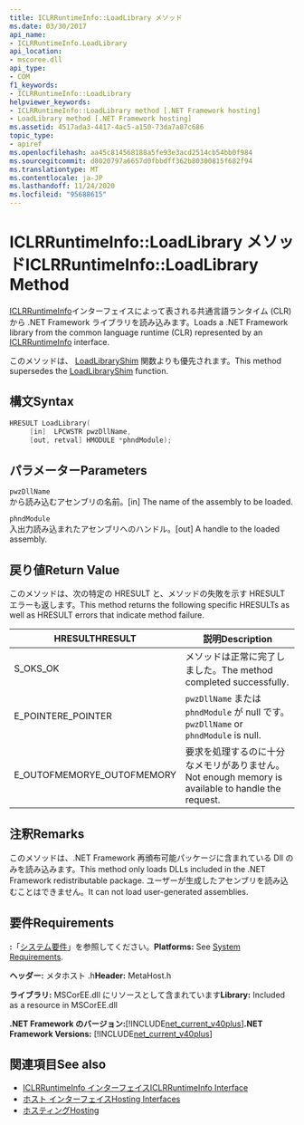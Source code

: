 ```yaml
---
title: ICLRRuntimeInfo::LoadLibrary メソッド
ms.date: 03/30/2017
api_name:
- ICLRRuntimeInfo.LoadLibrary
api_location:
- mscoree.dll
api_type:
- COM
f1_keywords:
- ICLRRuntimeInfo::LoadLibrary
helpviewer_keywords:
- ICLRRuntimeInfo::LoadLibrary method [.NET Framework hosting]
- LoadLibrary method [.NET Framework hosting]
ms.assetid: 4517ada3-4417-4ac5-a150-73da7a87c686
topic_type:
- apiref
ms.openlocfilehash: aa45c814568188a5fe93e3acd2514cb54bb0f984
ms.sourcegitcommit: d8020797a6657d0fbbdff362b80300815f682f94
ms.translationtype: MT
ms.contentlocale: ja-JP
ms.lasthandoff: 11/24/2020
ms.locfileid: "95688615"
---
```

# <a name="iclrruntimeinfoloadlibrary-method"></a><span data-ttu-id="2e8cd-102">ICLRRuntimeInfo::LoadLibrary メソッド</span><span class="sxs-lookup"><span data-stu-id="2e8cd-102">ICLRRuntimeInfo::LoadLibrary Method</span></span>

<span data-ttu-id="2e8cd-103">[ICLRRuntimeInfo](iclrruntimeinfo-interface.md)インターフェイスによって表される共通言語ランタイム (CLR) から .NET Framework ライブラリを読み込みます。</span><span class="sxs-lookup"><span data-stu-id="2e8cd-103">Loads a .NET Framework library from the common language runtime (CLR) represented by an [ICLRRuntimeInfo](iclrruntimeinfo-interface.md) interface.</span></span>  
  
 <span data-ttu-id="2e8cd-104">このメソッドは、 [LoadLibraryShim](loadlibraryshim-function.md) 関数よりも優先されます。</span><span class="sxs-lookup"><span data-stu-id="2e8cd-104">This method supersedes the [LoadLibraryShim](loadlibraryshim-function.md) function.</span></span>  
  
## <a name="syntax"></a><span data-ttu-id="2e8cd-105">構文</span><span class="sxs-lookup"><span data-stu-id="2e8cd-105">Syntax</span></span>  
  
```cpp  
HRESULT LoadLibrary(  
     [in]  LPCWSTR pwzDllName,  
     [out, retval] HMODULE *phndModule);  
```  
  
## <a name="parameters"></a><span data-ttu-id="2e8cd-106">パラメーター</span><span class="sxs-lookup"><span data-stu-id="2e8cd-106">Parameters</span></span>  

 `pwzDllName`  
 <span data-ttu-id="2e8cd-107">から読み込むアセンブリの名前。</span><span class="sxs-lookup"><span data-stu-id="2e8cd-107">[in] The name of the assembly to be loaded.</span></span>  
  
 `phndModule`  
 <span data-ttu-id="2e8cd-108">入出力読み込まれたアセンブリへのハンドル。</span><span class="sxs-lookup"><span data-stu-id="2e8cd-108">[out] A handle to the loaded assembly.</span></span>  
  
## <a name="return-value"></a><span data-ttu-id="2e8cd-109">戻り値</span><span class="sxs-lookup"><span data-stu-id="2e8cd-109">Return Value</span></span>  

 <span data-ttu-id="2e8cd-110">このメソッドは、次の特定の HRESULT と、メソッドの失敗を示す HRESULT エラーも返します。</span><span class="sxs-lookup"><span data-stu-id="2e8cd-110">This method returns the following specific HRESULTs as well as HRESULT errors that indicate method failure.</span></span>  
  
|<span data-ttu-id="2e8cd-111">HRESULT</span><span class="sxs-lookup"><span data-stu-id="2e8cd-111">HRESULT</span></span>|<span data-ttu-id="2e8cd-112">説明</span><span class="sxs-lookup"><span data-stu-id="2e8cd-112">Description</span></span>|  
|-------------|-----------------|  
|<span data-ttu-id="2e8cd-113">S_OK</span><span class="sxs-lookup"><span data-stu-id="2e8cd-113">S_OK</span></span>|<span data-ttu-id="2e8cd-114">メソッドは正常に完了しました。</span><span class="sxs-lookup"><span data-stu-id="2e8cd-114">The method completed successfully.</span></span>|  
|<span data-ttu-id="2e8cd-115">E_POINTER</span><span class="sxs-lookup"><span data-stu-id="2e8cd-115">E_POINTER</span></span>|<span data-ttu-id="2e8cd-116">`pwzDllName` または `phndModule` が null です。</span><span class="sxs-lookup"><span data-stu-id="2e8cd-116">`pwzDllName` or `phndModule` is null.</span></span>|  
|<span data-ttu-id="2e8cd-117">E_OUTOFMEMORY</span><span class="sxs-lookup"><span data-stu-id="2e8cd-117">E_OUTOFMEMORY</span></span>|<span data-ttu-id="2e8cd-118">要求を処理するのに十分なメモリがありません。</span><span class="sxs-lookup"><span data-stu-id="2e8cd-118">Not enough memory is available to handle the request.</span></span>|  
  
## <a name="remarks"></a><span data-ttu-id="2e8cd-119">注釈</span><span class="sxs-lookup"><span data-stu-id="2e8cd-119">Remarks</span></span>  

 <span data-ttu-id="2e8cd-120">このメソッドは、.NET Framework 再頒布可能パッケージに含まれている Dll のみを読み込みます。</span><span class="sxs-lookup"><span data-stu-id="2e8cd-120">This method only loads DLLs included in the .NET Framework redistributable package.</span></span> <span data-ttu-id="2e8cd-121">ユーザーが生成したアセンブリを読み込むことはできません。</span><span class="sxs-lookup"><span data-stu-id="2e8cd-121">It can not load user-generated assemblies.</span></span>  
  
## <a name="requirements"></a><span data-ttu-id="2e8cd-122">要件</span><span class="sxs-lookup"><span data-stu-id="2e8cd-122">Requirements</span></span>  

 <span data-ttu-id="2e8cd-123">**:**「[システム要件](../../get-started/system-requirements.md)」を参照してください。</span><span class="sxs-lookup"><span data-stu-id="2e8cd-123">**Platforms:** See [System Requirements](../../get-started/system-requirements.md).</span></span>  
  
 <span data-ttu-id="2e8cd-124">**ヘッダー:** メタホスト .h</span><span class="sxs-lookup"><span data-stu-id="2e8cd-124">**Header:** MetaHost.h</span></span>  
  
 <span data-ttu-id="2e8cd-125">**ライブラリ:** MSCorEE.dll にリソースとして含まれています</span><span class="sxs-lookup"><span data-stu-id="2e8cd-125">**Library:** Included as a resource in MSCorEE.dll</span></span>  
  
 <span data-ttu-id="2e8cd-126">**.NET Framework のバージョン:**[!INCLUDE[net_current_v40plus](../../../../includes/net-current-v40plus-md.md)]</span><span class="sxs-lookup"><span data-stu-id="2e8cd-126">**.NET Framework Versions:** [!INCLUDE[net_current_v40plus](../../../../includes/net-current-v40plus-md.md)]</span></span>  
  
## <a name="see-also"></a><span data-ttu-id="2e8cd-127">関連項目</span><span class="sxs-lookup"><span data-stu-id="2e8cd-127">See also</span></span>

- [<span data-ttu-id="2e8cd-128">ICLRRuntimeInfo インターフェイス</span><span class="sxs-lookup"><span data-stu-id="2e8cd-128">ICLRRuntimeInfo Interface</span></span>](iclrruntimeinfo-interface.md)
- [<span data-ttu-id="2e8cd-129">ホスト インターフェイス</span><span class="sxs-lookup"><span data-stu-id="2e8cd-129">Hosting Interfaces</span></span>](hosting-interfaces.md)
- [<span data-ttu-id="2e8cd-130">ホスティング</span><span class="sxs-lookup"><span data-stu-id="2e8cd-130">Hosting</span></span>](index.md)
